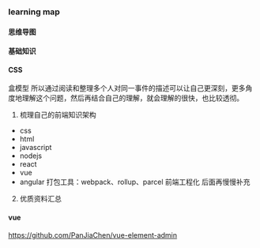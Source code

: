 ### learning map
#### 思维导图

#### 基础知识
#### CSS
盒模型
所以通过阅读和整理多个人对同一事件的描述可以让自己更深刻，更多角度地理解这个问题，然后再结合自己的理解，就会理解的很快，也比较透彻。




1. 梳理自己的前端知识架构
* css
* html
* javascript
* nodejs
* react
* vue
* angular
打包工具：webpack、rollup、parcel
前端工程化
后面再慢慢补充

2. 优质资料汇总
#### vue
https://github.com/PanJiaChen/vue-element-admin
